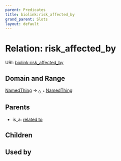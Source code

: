 ```yaml
---
parent: Predicates
title: biolink:risk_affected_by
grand_parent: Slots
layout: default
---
```


# Relation: risk_affected_by




URI: [biolink:risk_affected_by](https://w3id.org/biolink/vocab/risk_affected_by)

## Domain and Range

[NamedThing](NamedThing.md) ->  <sub>0..\*</sub> [NamedThing](NamedThing.md)

## Parents

 *  is_a: [related to](related_to.md)

## Children


## Used by

